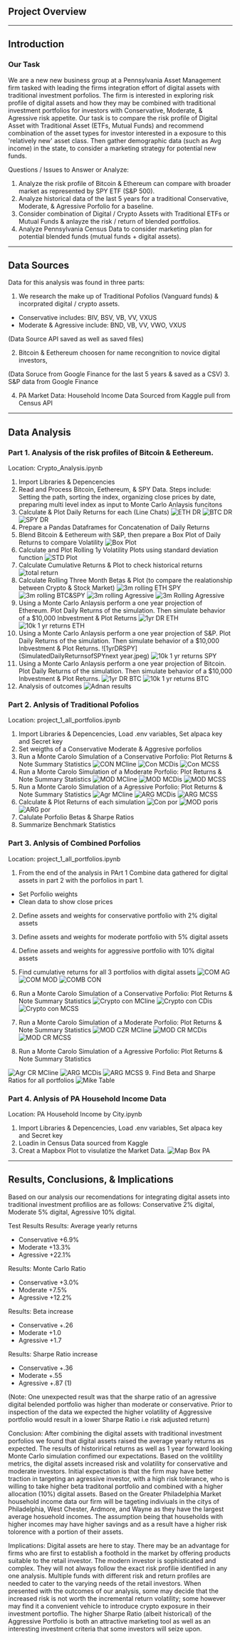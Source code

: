 ## Project Overview 
---
## Introduction
### Our Task 

We are a new new business group at a Pennsylvania Asset Management firm tasked with leading the firms integration effort of digital assets with traditional investment porfolios. The firm is interested in exploring risk profile of digital assets and how they may be combined with traditional investment portfolios for investors with Conservative, Moderate, & Agressive risk appetite. Our task is to compare the risk profile of Digital Asset with Traditional Asset (ETFs, Mutual Funds) and recommend combination of the asset types for investor interested in a exposure to this 'relatively new' asset class. Then gather demographic data (such as Avg income) in the state, to consider a marketing strategy for potential new funds. 

Questions / Issues to Answer or Analyze: 

1. Analyze the risk profile of Bitcoin & Ethereum can compare with broader market as represented by SPY ETF (S&P 500).
2. Analyze historical data of the last 5 years for a traditional Conservative, Moderate, & Agressive Porfolio for a baseline.
3. Consider combination of Digital / Crypto Assets with Traditional ETFs or Mutual Funds & anlayze the risk / return of blended portfolios.
4. Analyze Pennsylvania Census Data to consider marketing plan for potential blended funds (mutual funds + digital assets).

---

## Data Sources 
Data for this analysis was found in three parts: 
1. We research the make up of Traditional Pofolios (Vanguard funds) & incorprated digital / crypto assets. 
* Conservative includes: BIV, BSV, VB, VV, VXUS
* Moderate & Agressive include: BND, VB, VV, VWO, VXUS

(Data Source API saved as well as saved files)

2. Bitcoin & Eethereum choosen for name recongnition to novice digital investors, 

(Data Soruce from Google Finance for the last 5 years & saved as a CSV)
3. S&P data from Google Finance 

4. PA Market Data: Household Income Data Sourced from Kaggle pull from Census API
---

## Data Analysis

### Part 1. Analysis of the risk profiles of Bitcoin & Eethereum. 
Location: Crypto_Analysis.ipynb
1. Import  Libraries & Depencencies 
2. Read and Process Bitcoin, Eethereum, & SPY Data. Steps include: Setting the path, sorting the index, organizing close prices by date, preparing multi level index as input to Monte Carlo Anlaysis funcitons
3. Calculate & Plot Daily Returns for each (Line Chats)
![ETH DR](ETHDailyReturns.jpeg)
![BTC DR](BTCDailyReturns.jpeg)
![SPY DR](SPYDailyReturns.jpeg)
4. Prepare a Pandas Dataframes for Concatenation of Daily Returns 
5. Blend Bitcoin & Eethereum with S&P, then prepare a Box Plot of Daily Returns to compare Volatility
![Box Plot](BoxPlotDailyReturnDigital.jpeg)
6. Calculate and Plot Rolling 1y Volatility Plots using standard deviation function
![STD Plot](1yrRollingSTD.jpeg)
7. Calculate Cumulative Returns & Plot to check historical returns
![total return](Cumulativereturns.jpeg)
8. Calculate Rolling Three Month Betas & Plot (to compare the realationship between Crypto & Stock Market)
![3m rolling ETH SPY](3mRollingBetaETH&SPY.jpeg)
![3m rolling BTC&SPY](3mRollingBetaBTC&SPY.jpeg)
![3m rolling Agressive](3MRollingBetaAgressiveSPYETH&SPYBeta.jpeg)
![3m Rolling Agressive](3MRollingBetaModerate&SPY.jpeg)
9. Using a Monte Carlo Anlaysis perform a one year projection of Ethereum. Plot Daily Returns of the simulation. Then simulate behavior of a $10,000 Inbvestment & Plot Returns
![1yr DR ETH](FinalSimulatedDailyReturnsBehaviprofETHovernextyear.jpeg)
![10k 1 yr returns ETH](SimulatedReturnsETH10k.jpeg)
10. Using a Monte Carlo Anlaysis perform a one year projection of S&P. Plot Daily Returns of the simulation. Then simulate behavior of a $10,000 Inbvestment & Plot Returns.
![1yrDRSPY](SimulatedDailyReturnsofSPYnext year.jpeg)
![10k 1 yr returns SPY](10kInvestSPYSimulation.jpeg)
11. Using a Monte Carlo Anlaysis perform a one year projection of Bitcoin. Plot Daily Returns of the simulation. Then simulate behavior of a $10,000 Inbvestment & Plot Returns.
![1yr DR BTC](SimulatedDRBTCoverthenextyear.jpeg)
![10k 1 yr returns BTC](10KSimulatedReturnsBTC.jpeg)
12. Analysis of outcomes 
![Adnan results](Adnantable.jpeg)

### Part 2. Anlysis of Traditional Pofolios 
Location: project_1_all_portfolios.ipynb
1. Import  Libraries & Depencencies, Load .env variables, Set alpaca key and Secret key
2. Set weigths of a Conservative Moderate & Aggresive porfolios 
3. Run a Monte Carolo Simulation of a Conservative Porfolio: Plot Returns & Note Summary Statistics
![CON MCline](ConservMCLine.jpeg)
![Con MCDis](ConservMCdis.jpeg)
![Con MCSS](SummarystatsCONSMC.jpeg)
4. Run a Monte Carolo Simulation of a Moderate Porfolio: Plot Returns & Note Summary Statistics
![MOD MCline](MODMCLine.jpeg)
![MOD MCDis](MODMCDIS.jpeg)
![MOD MCSS](MODMCSS.jpeg)
5. Run a Monte Carolo Simulation of a Agressive Porfolio: Plot Returns & Note Summary Statistics
![Agr MCline](AgressMCLine.jpeg)
![ARG MCDis](AggresMCDis.jpeg)
![ARG MCSS](AgressMCSS.jpeg)
6. Calculate & Plot Returns of each simulation
![Con por](Aggressiveporfolioreturns.jpeg)
![MOD poris](Moderateporfolioreturns.jpeg)
![ARG por](Aggressiveporfolioreturns.jpeg)
7. Calulate Porfolio Betas & Sharpe Ratios 
8. Summarize Benchmark Statistics 
### Part 3. Anlysis of Combined Porfolios
Location: project_1_all_portfolios.ipynb
1. From the end of the analysis in PArt 1 Combine data gathered for digital assets in part 2 with the porfolios in part 1. 
* Set Porfolio weights 
* Clean data to show close prices 
2. Define assets and weights for conservative portfolio with 2% digital assets
3. Define assets and weights for moderate portfolio with 5% digital assets
4. Define assets and weights for aggressive portfolio with 10% digital assets
5. Find cumulative returns for all 3 portfolios with digital assets
![COM AG](Combinedagress.jpeg)
![COM MOD](Combinedmod.jpeg)
![COMB CON](Combinedcons.jpeg)
6. Run a Monte Carolo Simulation of a Conservative Porfolio: Plot Returns & Note Summary Statistics
![Crypto con MCline](CryptocombinedMCline.jpeg)
![Crypto con CDis](CryptocombinedMCdis.jpeg)
![Crypto con MCSS](CryptocombinedMClSS.jpeg)

7. Run a Monte Carolo Simulation of a Moderate Porfolio: Plot Returns & Note Summary Statistics
![MOD CZR MCline](MODCRMCLINE.jpeg)
![MOD CR MCDis](MODCRMCDIS.jpeg)
![MOD CR MCSS](MODCRMCDD.jpeg)
8. Run a Monte Carolo Simulation of a Agressive Porfolio: Plot Returns & Note Summary Statistics

![Agr CR MCline](CRAGRESSMCLINE.jpeg)
![ARG MCDis](CRAGRESSMCDIS.jpeg)
![ARG MCSS](CRAGRESSMCSS.jpeg)
9. Find Beta and Sharpe Ratios for all portfolios
![Mike Table](Miketable.jpeg)

### Part 4. Anlysis of PA Household Income Data
Location: PA Household Income by City.ipynb
1. Import  Libraries & Depencencies, Load .env variables, Set alpaca key and Secret key
2. Loadin in Census Data sourced from Kaggle 
3. Creat a Mapbox Plot to visulatize the Market Data. 
![Map Box PA](MapboxPA.jpeg)

--- 

## Results, Conclusions, & Implications
Based on our analysis our recomendations for integrating digital assets into traditional investment profilios are as follows: Conservative 2% digital, Moderate 5% digital, Agressive 10% digital. 

Test Results 
Results: Average yearly returns
* Conservative +6.9%
* Moderate +13.3%
* Agressive +22.1%

Results: Monte Carlo Ratio
* Conservative +3.0%
* Moderate +7.5%
* Agressive +12.2%

Results: Beta increase
* Conservative +.26
* Moderate +1.0
* Agressive +1.7

Results: Sharpe Ratio increase
* Conservative +.36
* Moderate +.55
* Agressive +.87 (1)

(Note: One unexpected result was that the sharpe ratio of an agressive digital belended portfolio was higher than moderate or conservative.
Prior to inspection of the data we expected the higher volatility of Aggressive portfolio would result in a lower Sharpe Ratio i.e risk adjusted return)

Conclusion:
After combining the digital assets with traditional investment porfolios we found that digital assets raised the average yearly returns as expected. The results of historirical returns as well as 1 year forward looking Monte Carlo simulation confimed our expectations. Based on the volitility metrics, the digital assets increased risk and volatility for conservative and moderate investors. Initial expectation is that the firm may have better traction in targeting an agressive investor, with a high risk tolerance, who is willing to take higher beta traditonal portfolio and combined with a higher allocation (10%) digital assets. Based on the Greater Philadelphia Market household income data our firm will be tageting indiviuals in the citys of Philadelphia, West Chester, Ardmore, and Wayne as they have the largest average hosuehold incomes.  The assumption being that households with higher incomes may have higher savings and as a result have a higher risk tolorence with a portion of their assets.

Implications: 
Digital assets are here to stay.  There may be an advantage for firms who are first to establish a foothold in the market by offering products suitable to the retail investor.  The modern investor is sophisticated and complex. They will not always follow the exact risk profilie identified in any one analysis.  Multiple funds with different risk and return profiles are needed to cater to the varying needs of the retail investors.  When presented with the outcomes of our analysis, some may decide that the increased risk is not worth the incremental return volatility; some however may find it a convenient vehicle to introduce crypto exposure in their investment portoflio. The higher Sharpe Ratio (albeit historical) of the Aggressive Portfolio is both an attractive marketing tool as well as an interesting investment criteria that some investors will seize upon. 
